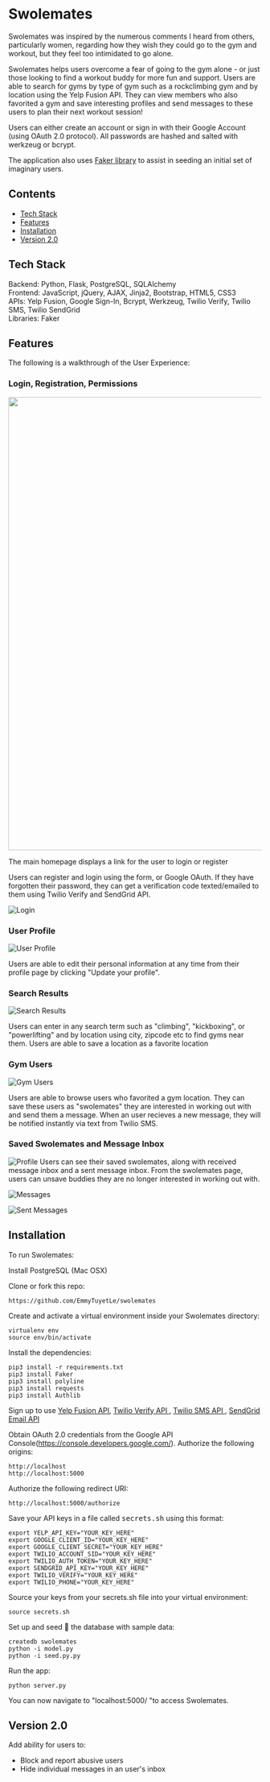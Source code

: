 # Swolemates

Swolemates was inspired by the numerous comments I heard from others, particularly women, regarding how they wish they could go to the gym and workout, but they feel too intimidated to go alone. 

Swolemates helps users overcome a fear of going to the gym alone - or just those looking to find a workout buddy for more fun and support. Users are able to search for gyms by type of gym such as a rockclimbing gym and by location using the Yelp Fusion API. They can view members who also favorited a gym and save interesting profiles and send messages to these users to plan their next workout session!

Users can either create an account or sign in with their Google Account (using OAuth 2.0 protocol). All passwords are hashed and salted with werkzeug or bcrypt.

The application also uses [Faker library](https://faker.readthedocs.io/en/master/) to assist in seeding an initial set of imaginary users.

## Contents
* [Tech Stack](#technologies)
* [Features](#features)
* [Installation](#install)
* [Version 2.0](#version2)

## <a name="technologies"></a>Tech Stack
Backend: Python, Flask, PostgreSQL, SQLAlchemy<br/>
Frontend: JavaScript, jQuery, AJAX, Jinja2, Bootstrap, HTML5, CSS3<br/>
APIs: Yelp Fusion, Google Sign-In, Bcrypt, Werkzeug, Twilio Verify, Twilio SMS, Twilio SendGrid<br/>
Libraries: Faker <br/>

## <a name="features"></a>Features
The following is a walkthrough of the User Experience:

### Login, Registration, Permissions

<img src="/static/img/homepage.gif" width="900">

The main homepage displays a link for the user to login or register

Users can register and login using the form, or Google OAuth. If they have forgotten their password, they can get a verification code texted/emailed to them using Twilio Verify and SendGrid API.

![Login](/static/img/login.jpg "Login")

### User Profile

![User Profile](/static/img/profile.jpg "User Profile")

Users are able to edit their personal information at any time from their profile page by clicking "Update your profile".

### Search Results

![Search Results](/static/img/search.jpg "Search")

Users can enter in any search term such as "climbing", "kickboxing", or "powerlifting" and by location using city, zipcode etc to find gyms near them. Users are able to save a location as a favorite location


### Gym Users

![Gym Users](/static/img/users.jpg "Gym users")

Users are able to browse users who favorited a gym location. They can save these users as "swolemates" they are interested in working out with and send them a message. When an user recieves a new message, they will be notified instantly via text from Twilio SMS. 

### Saved Swolemates and Message Inbox
![Profile](/static/img/profile.jpg "Profile")
Users can see their saved swolemates, along with received message inbox and a sent message inbox. From the swolemates page, users can unsave buddies they are no longer interested in working out with.

![Messages](/static/img/messages.jpg "Messages")

![Sent Messages](/static/img/sent.jpg "Sent Messages")


## <a name="install"></a>Installation

To run Swolemates:

Install PostgreSQL (Mac OSX)

Clone or fork this repo:

```
https://github.com/EmmyTuyetLe/swolemates
```

Create and activate a virtual environment inside your Swolemates directory:

```
virtualenv env
source env/bin/activate
```

Install the dependencies:

```
pip3 install -r requirements.txt
pip3 install Faker
pip3 install polyline
pip3 install requests
pip3 install Authlib
```

Sign up to use [Yelp Fusion API](https://www.yelp.com/developers/documentation/v3/get_started), [Twilio Verify API ](https://www.twilio.com/docs/verify/api), [Twilio SMS API ](https://www.twilio.com/docs/sms/api), [SendGrid Email API ](https://sendgrid.com/solutions/email-api/)

Obtain OAuth 2.0 credentials from the Google API Console(https://console.developers.google.com/). Authorize the following origins:
```
http://localhost
http://localhost:5000
```

Authorize the following redirect URI:
```
http://localhost:5000/authorize
```

Save your API keys in a file called <kbd>secrets.sh</kbd> using this format:

```
export YELP_API_KEY="YOUR_KEY_HERE"
export GOOGLE_CLIENT_ID="YOUR_KEY_HERE"
export GOOGLE_CLIENT_SECRET="YOUR_KEY_HERE"
export TWILIO_ACCOUNT_SID="YOUR_KEY_HERE"
export TWILIO_AUTH_TOKEN="YOUR_KEY_HERE"
export SENDGRID_API_KEY="YOUR_KEY_HERE"
export TWILIO_VERIFY="YOUR_KEY_HERE"
export TWILIO_PHONE="YOUR_KEY_HERE"
```

Source your keys from your secrets.sh file into your virtual environment:

```
source secrets.sh
```

Set up and seed 🌱 the database with sample data:

```
createdb swolemates
python -i model.py
python -i seed.py.py
```

Run the app:

```
python server.py
```

You can now navigate to "localhost:5000/ "to access Swolemates.


## <a name="version2"></a>Version 2.0
Add ability for users to:
* Block and report abusive users
* Hide individual messages in an user's inbox

